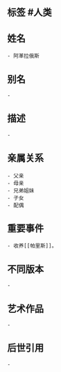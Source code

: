 ## 标签  #人类
## 姓名
	- 阿革拉俄斯
## 别名
	-
## 描述
	-
## 亲属关系
	- 父亲
	- 母亲
	- 兄弟姐妹
	- 子女
	- 配偶
## 重要事件
	- 收养[[帕里斯]]。
## 不同版本
	-
## 艺术作品
	-
## 后世引用
	-
